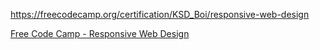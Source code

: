 https://freecodecamp.org/certification/KSD_Boi/responsive-web-design

[Free Code Camp - Responsive Web Design](https://freecodecamp.org/certification/KSD_Boi/responsive-web-design)
